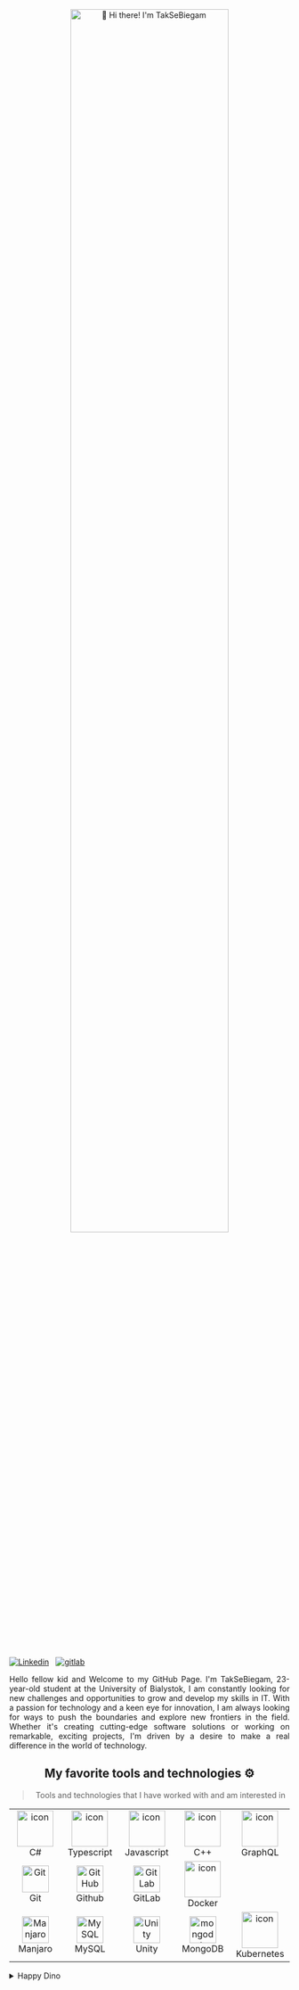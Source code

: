 <div align="center">
<img src="https://raw.githubusercontent.com/TakSeBiegam/TakSeBiegam/main/TakSeBiegamIntro.gif" width='75%'  alt="👋 Hi there! I'm TakSeBiegam" title="👋 Hi there! I'm TakSeBiegam"/>
</div>
<div align="justify" marginBottom="10px">
<br/>
 
[![Linkedin](https://img.shields.io/badge/TakSeBiegam-%231DA1F2.svg?style=for-the-badge&logo=Linkedin&logoColor=white)](https://www.linkedin.com/in/arkadiusz-kurylo/)&nbsp;&nbsp;
[![gitlab](https://img.shields.io/badge/TakSeBiegam-330F63?style=for-the-badge&logo=github&logoColor=white)](https://github.com/TakSeBiegam/)

</div>  
<p align="justify"> 
Hello fellow kid and Welcome to my GitHub Page. I'm TakSeBiegam, 23-year-old student at the University of Bialystok, I am constantly looking for new challenges and opportunities to grow and develop my skills in IT. With a passion for technology and a keen eye for innovation, I am always looking for ways to push the boundaries and explore new frontiers in the field. Whether it's creating cutting-edge software solutions or working on remarkable, exciting projects, I'm driven by a desire to make a real difference in the world of technology.
 
<div align="center"> 
</p>

## My favorite tools and technologies ⚙️ 

> Tools and technologies that I have worked with and am interested in

<table>
  <tr>
    <td align="center" width="96">
        <img src="https://techstack-generator.vercel.app/csharp-icon.svg" alt="icon" width="65" height="65" />
        <br>C#
    </td>
    <td align="center" width="96">
        <img src="https://techstack-generator.vercel.app/ts-icon.svg" alt="icon" width="65" height="65" />
        <br>Typescript
    </td>
    <td align="center" width="96">
        <img src="https://techstack-generator.vercel.app/js-icon.svg" alt="icon" width="65" height="65" />
        <br>Javascript
    </td>
    <td align="center" width="96">
        <img src="https://techstack-generator.vercel.app/cpp-icon.svg" alt="icon" width="65" height="65" />
        <br>C++
    <td align="center" width="96">
        <img src="https://techstack-generator.vercel.app/graphql-icon.svg" alt="icon" width="65" height="65" />
        <br>GraphQL
    </td>
</tr>
<tr>
    <td align="center" width="96"> 
        <img src="https://user-images.githubusercontent.com/25181517/192108372-f71d70ac-7ae6-4c0d-8395-51d8870c2ef0.png" width="48" height="48" alt="Git" />
      <br>Git
    </td>
    <td align="center" width="96">
        <img src="https://techstack-generator.vercel.app/github-icon.svg" width="48" height="48" alt="GitHub" />
      <br>Github
    </td>
    <td align="center"  width="96">
        <img src="https://user-images.githubusercontent.com/25181517/192108376-c675d39b-90f6-4073-bde6-5a9291644657.png" width="48" height="48" alt="GitLab" />
      <br>GitLab
    </td>
    <td align="center" width="96">
        <img src="https://techstack-generator.vercel.app/docker-icon.svg" alt="icon" width="65" height="65" />
        <br>Docker
    </td>
</tr>
<tr>
    <td align="center" width="96">
         <img src="https://cdn.icon-icons.com/icons2/1381/PNG/512/manjarowelcome_94304.png" width="48" height="48" alt="Manjaro" />
    <br>Manjaro
    </td>
    <td align="center" width="96">
        <img src="https://techstack-generator.vercel.app/mysql-icon.svg" width="48" height="48" alt="MySQL" />
        <br>MySQL
    </td>
    <td align="center" width="96">
        <img src="https://skillicons.dev/icons?i=unity" width="48" height="48" alt="Unity" />
        <br>Unity
    </td>
    <td align="center" width="96">
        <img src="https://skillicons.dev/icons?i=mongo" width="48" height="48" alt="mongodb" />
        <br>MongoDB
    </td>
    <td align="center" width="96">
        <img src="https://techstack-generator.vercel.app/kubernetes-icon.svg" alt="icon" width="65" height="65" />
        <br>Kubernetes
    </td>
 </tr>
</table>
</div>
<details>
 <summary>Happy Dino</summary>
<img data-target="animated-image.replacedImage" alt="dino.gif" class="AnimatedImagePlayer-animatedImage" src="https://github.com/saadeghi/saadeghi/raw/master/dino.gif" style="display: block; opacity: 1;">
</details>

